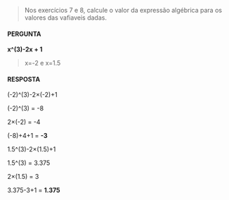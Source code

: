 > Nos exercícios 7 e 8, calcule o valor da expressão algébrica para os valores das vafiaveis dadas.

#### PERGUNTA
**x^(3)-2x + 1**
> x=-2 e x=1.5


#### RESPOSTA

(-2)^(3)-2×(-2)+1

(-2)^(3) = -8

2×(-2) = -4

(-8)+4+1 = **-3**


1.5^(3)-2×(1.5)+1

1.5^(3) = 3.375

2×(1.5) = 3

3.375-3+1 = **1.375**

